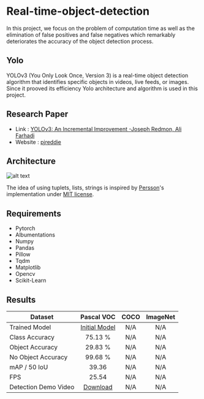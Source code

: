 # Real-time-object-detection

In this project, we focus on the problem of computation time as well as the elimination of false positives and false negatives which remarkably deteriorates the accuracy of the object detection process.

## Yolo

YOLOv3 (You Only Look Once, Version 3) is a real-time object detection algorithm that identifies specific objects in videos, live feeds, or images. Since it prooved its efficiency Yolo architecture and algorithm is used in this project.

## Research Paper
- Link : [YOLOv3: An Incremental Improvement -Joseph Redmon, Ali Farhadi](https://pjreddie.com/media/files/papers/YOLOv3.pdf "Yolov3")
- Website : [pjreddie](https://pjreddie.com/ "pjreddie")




## Architecture
![alt text](https://miro.medium.com/max/3802/1*d4Eg17IVJ0L41e7CTWLLSg.png "Yolov3")

The idea of using tuplets, lists, strings is inspired by [Persson](https://www.youtube.com/channel/UCkzW5JSFwvKRjXABI-UTAkQ "Persson")'s implementation under [MIT license](https://en.wikipedia.org/wiki/MIT_License "MIT license").

## Requirements
- Pytorch
- Albumentations
- Numpy
- Pandas
- Pillow
- Tqdm
- Matplotlib
- Opencv
- Scikit-Learn

## Results
| Dataset  | Pascal VOC  |  COCO |  ImageNet |
| ------------ | :------------: | :------------: | :------------: |
| Trained Model  | [Initial Model](https://drive.google.com/file/d/1gp4xWn4AKP_JgcDHfXXHq8MXwNOFY0Y3/view?usp=sharing)  |  N/A |  N/A |
| Class Accuracy  | 75.13 %  |  N/A |  N/A |
| Object Accuracy  |  29.83 % |  N/A |  N/A |
| No Object Accuracy  | 99.68 %  |  N/A |  N/A |
| mAP / 50 IoU  | 39.36  |  N/A |  N/A |
| FPS  | 25.54  |  N/A |  N/A |
| Detection Demo Video | [Download](https://drive.google.com/file/d/1xvqD05SDDRWTaiwQgorbg4rx22niLw3m/view?usp=drive_web)  |  N/A |  N/A |

